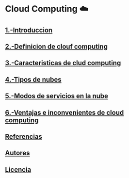 # Cloud Computing :cloud:
## [1.-Introduccion](introduccion.md)
## [2.-Definicion de clouf computing](definicion.md)
## [3.-Caracteristicas de clud computing](caracteristicas.md)
## [4.-Tipos de nubes](tipo.md)
## [5.-Modos de servicios en la nube](modos.md)
## [6.-Ventajas e inconvenientes de cloud computing](vei.md)
## [Referencias](referencias.md)
## [Autores](autores.md)
## [Licencia](licencia.md)